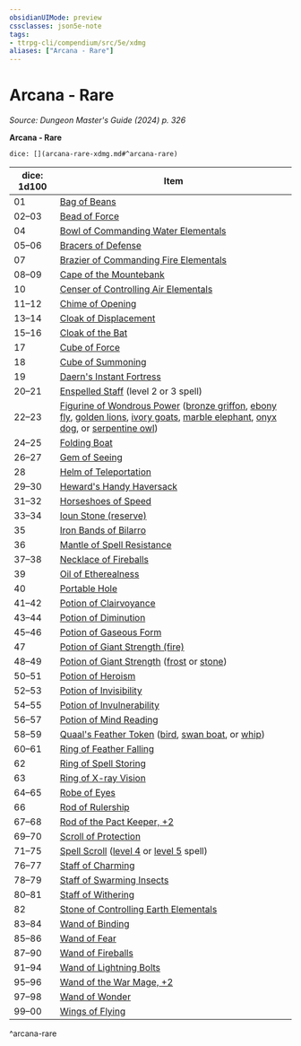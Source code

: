 ```yaml
---
obsidianUIMode: preview
cssclasses: json5e-note
tags:
- ttrpg-cli/compendium/src/5e/xdmg
aliases: ["Arcana - Rare"]
---
```

# Arcana - Rare
*Source: Dungeon Master's Guide (2024) p. 326* 

**Arcana - Rare**

`dice: [](arcana-rare-xdmg.md#^arcana-rare)`

| dice: 1d100 | Item |
|-------------|------|
| 01 | [Bag of Beans](3-Mechanics/CLI/items/bag-of-beans-xdmg.md) |
| 02–03 | [Bead of Force](3-Mechanics/CLI/items/bead-of-force-xdmg.md) |
| 04 | [Bowl of Commanding Water Elementals](3-Mechanics/CLI/items/bowl-of-commanding-water-elementals-xdmg.md) |
| 05–06 | [Bracers of Defense](3-Mechanics/CLI/items/bracers-of-defense-xdmg.md) |
| 07 | [Brazier of Commanding Fire Elementals](3-Mechanics/CLI/items/brazier-of-commanding-fire-elementals-xdmg.md) |
| 08–09 | [Cape of the Mountebank](3-Mechanics/CLI/items/cape-of-the-mountebank-xdmg.md) |
| 10 | [Censer of Controlling Air Elementals](3-Mechanics/CLI/items/censer-of-controlling-air-elementals-xdmg.md) |
| 11–12 | [Chime of Opening](3-Mechanics/CLI/items/chime-of-opening-xdmg.md) |
| 13–14 | [Cloak of Displacement](3-Mechanics/CLI/items/cloak-of-displacement-xdmg.md) |
| 15–16 | [Cloak of the Bat](3-Mechanics/CLI/items/cloak-of-the-bat-xdmg.md) |
| 17 | [Cube of Force](3-Mechanics/CLI/items/cube-of-force-xdmg.md) |
| 18 | [Cube of Summoning](3-Mechanics/CLI/items/cube-of-summoning-xdmg.md) |
| 19 | [Daern's Instant Fortress](3-Mechanics/CLI/items/daerns-instant-fortress-xdmg.md) |
| 20–21 | [Enspelled Staff](3-Mechanics/CLI/items/enspelled-staff-xdmg.md) (level 2 or 3 spell) |
| 22–23 | [Figurine of Wondrous Power](3-Mechanics/CLI/items/figurine-of-wondrous-power-xdmg.md) ([bronze griffon](3-Mechanics/CLI/items/figurine-of-wondrous-power-bronze-griffon-xdmg.md), [ebony fly](3-Mechanics/CLI/items/figurine-of-wondrous-power-ebony-fly-xdmg.md), [golden lions](3-Mechanics/CLI/items/figurine-of-wondrous-power-golden-lions-xdmg.md), [ivory goats](3-Mechanics/CLI/items/figurine-of-wondrous-power-ivory-goats-xdmg.md), [marble elephant](3-Mechanics/CLI/items/figurine-of-wondrous-power-marble-elephant-xdmg.md), [onyx dog](3-Mechanics/CLI/items/figurine-of-wondrous-power-onyx-dog-xdmg.md), or [serpentine owl](3-Mechanics/CLI/items/figurine-of-wondrous-power-serpentine-owl-xdmg.md)) |
| 24–25 | [Folding Boat](3-Mechanics/CLI/items/folding-boat-xdmg.md) |
| 26–27 | [Gem of Seeing](3-Mechanics/CLI/items/gem-of-seeing-xdmg.md) |
| 28 | [Helm of Teleportation](3-Mechanics/CLI/items/helm-of-teleportation-xdmg.md) |
| 29–30 | [Heward's Handy Haversack](3-Mechanics/CLI/items/hewards-handy-haversack-xdmg.md) |
| 31–32 | [Horseshoes of Speed](3-Mechanics/CLI/items/horseshoes-of-speed-xdmg.md) |
| 33–34 | [Ioun Stone (reserve)](3-Mechanics/CLI/items/ioun-stone-reserve-xdmg.md) |
| 35 | [Iron Bands of Bilarro](3-Mechanics/CLI/items/iron-bands-of-bilarro-xdmg.md) |
| 36 | [Mantle of Spell Resistance](3-Mechanics/CLI/items/mantle-of-spell-resistance-xdmg.md) |
| 37–38 | [Necklace of Fireballs](3-Mechanics/CLI/items/necklace-of-fireballs-xdmg.md) |
| 39 | [Oil of Etherealness](3-Mechanics/CLI/items/oil-of-etherealness-xdmg.md) |
| 40 | [Portable Hole](3-Mechanics/CLI/items/portable-hole-xdmg.md) |
| 41–42 | [Potion of Clairvoyance](3-Mechanics/CLI/items/potion-of-clairvoyance-xdmg.md) |
| 43–44 | [Potion of Diminution](3-Mechanics/CLI/items/potion-of-diminution-xdmg.md) |
| 45–46 | [Potion of Gaseous Form](3-Mechanics/CLI/items/potion-of-gaseous-form-xdmg.md) |
| 47 | [Potion of Giant Strength (fire)](3-Mechanics/CLI/items/potion-of-fire-giant-strength-xdmg.md) |
| 48–49 | [Potion of Giant Strength](3-Mechanics/CLI/items/potion-of-giant-strength-xdmg.md) ([frost](3-Mechanics/CLI/items/potion-of-frost-giant-strength-xdmg.md) or [stone](3-Mechanics/CLI/items/potion-of-stone-giant-strength-xdmg.md)) |
| 50–51 | [Potion of Heroism](3-Mechanics/CLI/items/potion-of-heroism-xdmg.md) |
| 52–53 | [Potion of Invisibility](3-Mechanics/CLI/items/potion-of-invisibility-xdmg.md) |
| 54–55 | [Potion of Invulnerability](3-Mechanics/CLI/items/potion-of-invulnerability-xdmg.md) |
| 56–57 | [Potion of Mind Reading](3-Mechanics/CLI/items/potion-of-mind-reading-xdmg.md) |
| 58–59 | [Quaal's Feather Token](3-Mechanics/CLI/items/quaals-feather-token-xdmg.md) ([bird](3-Mechanics/CLI/items/quaals-feather-token-bird-xdmg.md), [swan boat](3-Mechanics/CLI/items/quaals-feather-token-swan-boat-xdmg.md), or [whip](3-Mechanics/CLI/items/quaals-feather-token-whip-xdmg.md)) |
| 60–61 | [Ring of Feather Falling](3-Mechanics/CLI/items/ring-of-feather-falling-xdmg.md) |
| 62 | [Ring of Spell Storing](3-Mechanics/CLI/items/ring-of-spell-storing-xdmg.md) |
| 63 | [Ring of X-ray Vision](3-Mechanics/CLI/items/ring-of-x-ray-vision-xdmg.md) |
| 64–65 | [Robe of Eyes](3-Mechanics/CLI/items/robe-of-eyes-xdmg.md) |
| 66 | [Rod of Rulership](3-Mechanics/CLI/items/rod-of-rulership-xdmg.md) |
| 67–68 | [Rod of the Pact Keeper, +2](3-Mechanics/CLI/items/2-rod-of-the-pact-keeper-xdmg.md) |
| 69–70 | [Scroll of Protection](3-Mechanics/CLI/items/scroll-of-protection-xdmg.md) |
| 71–75 | [Spell Scroll](3-Mechanics/CLI/items/spell-scroll-xdmg.md) ([level 4](3-Mechanics/CLI/items/spell-scroll-level-4-xdmg.md) or [level 5](3-Mechanics/CLI/items/spell-scroll-level-5-xdmg.md) spell) |
| 76–77 | [Staff of Charming](3-Mechanics/CLI/items/staff-of-charming-xdmg.md) |
| 78–79 | [Staff of Swarming Insects](3-Mechanics/CLI/items/staff-of-swarming-insects-xdmg.md) |
| 80–81 | [Staff of Withering](3-Mechanics/CLI/items/staff-of-withering-xdmg.md) |
| 82 | [Stone of Controlling Earth Elementals](3-Mechanics/CLI/items/stone-of-controlling-earth-elementals-xdmg.md) |
| 83–84 | [Wand of Binding](3-Mechanics/CLI/items/wand-of-binding-xdmg.md) |
| 85–86 | [Wand of Fear](3-Mechanics/CLI/items/wand-of-fear-xdmg.md) |
| 87–90 | [Wand of Fireballs](3-Mechanics/CLI/items/wand-of-fireballs-xdmg.md) |
| 91–94 | [Wand of Lightning Bolts](3-Mechanics/CLI/items/wand-of-lightning-bolts-xdmg.md) |
| 95–96 | [Wand of the War Mage, +2](3-Mechanics/CLI/items/2-wand-of-the-war-mage-xdmg.md) |
| 97–98 | [Wand of Wonder](3-Mechanics/CLI/items/wand-of-wonder-xdmg.md) |
| 99–00 | [Wings of Flying](3-Mechanics/CLI/items/wings-of-flying-xdmg.md) |
^arcana-rare
